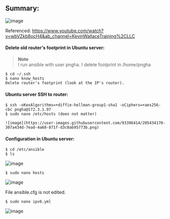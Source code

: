 ## Summary:

![image](https://user-images.githubusercontent.com/93396414/205435296-03e0b5b7-7791-4044-9bb6-17cbe479b1e5.png)

Referenced: https://www.youtube.com/watch?v=wbVZkb8ocH4&ab_channel=KevinWallaceTraining%2CLLC

#### Delete old router's footprint in Ubuntu server:

   > **Note**  
   > I run ansible with user pngha. I delete footprint in /home/pngha

    $ cd ~/.ssh
    $ nano know_hosts
    Delete router's footprint (look at the IP's router). 

#### Ubuntu server SSH to router:

    $ ssh -oKexAlgorithms=+diffie-hellman-group1-sha1 -oCiphers=+aes256-cbc pngha@172.3.1.97
    $ sudo nano /etc/hosts (does not matter)
    
    ![image](https://user-images.githubusercontent.com/93396414/205434170-307a434d-7ead-4a68-871f-d3c0ab95773b.png)

#### Configuration in Ubuntu server:

    $ cd /etc/ansible
    $ ls
  
  ![image](https://user-images.githubusercontent.com/93396414/205433321-c0c8030b-1837-414a-b885-a30671f37bd6.png)

    $ sudo nano hosts
  
  ![image](https://user-images.githubusercontent.com/93396414/205433350-35dd63f4-4e35-485c-b103-84aef833d71e.png)

  File ansible.cfg is not edited.
  
    $ sudo nano ipv6.yml
  
  ![image](https://user-images.githubusercontent.com/93396414/205433393-9f2c85de-7bbd-4986-a184-dd429363ab4e.png)
